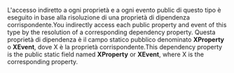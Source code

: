<span data-ttu-id="eeb5c-101">L'accesso indiretto a ogni proprietà e a ogni evento public di questo tipo è eseguito in base alla risoluzione di una proprietà di dipendenza corrispondente.</span><span class="sxs-lookup"><span data-stu-id="eeb5c-101">You indirectly access each public property and event of this type by the resolution of a corresponding dependency property.</span></span> <span data-ttu-id="eeb5c-102">Questa proprietà di dipendenza è il campo statico pubblico denominato **XProperty** o **XEvent**, dove X è la proprietà corrispondente.</span><span class="sxs-lookup"><span data-stu-id="eeb5c-102">This dependency property is the public static field named **XProperty** or **XEvent**, where X is the corresponding property.</span></span>